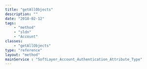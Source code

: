 ```yaml
---
title: "getAllObjects"
description: ""
date: "2018-02-12"
tags:
    - "method"
    - "sldn"
    - "Account"
classes:
    - "getAllObjects"
type: "reference"
layout: "method"
mainService : "SoftLayer_Account_Authentication_Attribute_Type"
---
```


